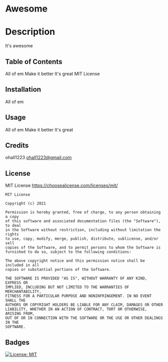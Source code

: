 # Awesome

# Description

It's awesome

## Table of Contents

All of em
Make it better
It's great
MIT License

## Installation

All of em

## Usage

All of em
Make it better
It's great

## Credits

ohall1223
ohall1223@gmail.com

## License

MIT License
https://choosealicense.com/licenses/mit/

    MIT License

    Copyright (c) 2021

    Permission is hereby granted, free of charge, to any person obtaining a copy
    of this software and associated documentation files (the "Software"), to deal
    in the Software without restriction, including without limitation the rights
    to use, copy, modify, merge, publish, distribute, sublicense, and/or sell
    copies of the Software, and to permit persons to whom the Software is
    furnished to do so, subject to the following conditions:

    The above copyright notice and this permission notice shall be included in all
    copies or substantial portions of the Software.

    THE SOFTWARE IS PROVIDED "AS IS", WITHOUT WARRANTY OF ANY KIND, EXPRESS OR
    IMPLIED, INCLUDING BUT NOT LIMITED TO THE WARRANTIES OF MERCHANTABILITY,
    FITNESS FOR A PARTICULAR PURPOSE AND NONINFRINGEMENT. IN NO EVENT SHALL THE
    AUTHORS OR COPYRIGHT HOLDERS BE LIABLE FOR ANY CLAIM, DAMAGES OR OTHER
    LIABILITY, WHETHER IN AN ACTION OF CONTRACT, TORT OR OTHERWISE, ARISING FROM,
    OUT OF OR IN CONNECTION WITH THE SOFTWARE OR THE USE OR OTHER DEALINGS IN THE
    SOFTWARE.

## Badges

[![License: MIT](https://img.shields.io/badge/License-MIT-yellow.svg)](https://opensource.org/licenses/MIT)
